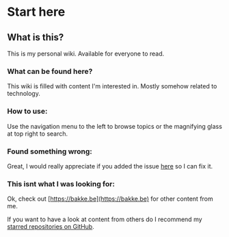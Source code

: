 # Start here

## What is this?

This is my personal wiki. Available for everyone to read.

### What can be found here?

This wiki is filled with content I'm interested in. Mostly somehow related to technology.

### How to use:

Use the navigation menu to the left to browse topics or the magnifying glass at top right to search.

### Found something wrong:

Great, I would really appreciate if you added the issue [here](https://github.com/bakke92/hwiki/issues) so I can fix it.

### This isnt what I was looking for:

Ok, check out [https://bakke.be](https://bakke.be) for other content from me. 

If you want to have a look at content from others do I recommend my [starred repositories on GitHub](https://github.com/bakke92?tab=stars).



